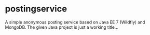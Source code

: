 # postingservice

A simple anonymous posting service based on Java EE 7 (Wildfly) and MongoDB. The given Java project is just a working title...
